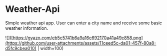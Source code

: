 # Weather-Api

Simple weather api app. User can enter a city name and receive some basic weather information.


![]([https://gyazo.com/eb5c5741b6a9a16c692170a41a49c858.png](https://github.com/user-attachments/assets/11ceed5c-da01-457f-80a8-d5fc9cbea010) | width=100)
